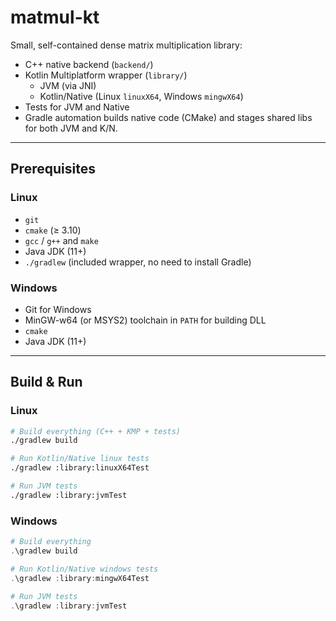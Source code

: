# matmul-kt

Small, self-contained dense matrix multiplication library:
- C++ native backend (`backend/`)
- Kotlin Multiplatform wrapper (`library/`)
    - JVM (via JNI)
    - Kotlin/Native (Linux `linuxX64`, Windows `mingwX64`)
- Tests for JVM and Native
- Gradle automation builds native code (CMake) and stages shared libs for both JVM and K/N.

---

## Prerequisites

### Linux
- `git`
- `cmake` (≥ 3.10)
- `gcc` / `g++` and `make`
- Java JDK (11+)
- `./gradlew` (included wrapper, no need to install Gradle)

### Windows
- Git for Windows
- MinGW-w64 (or MSYS2) toolchain in `PATH` for building DLL
- `cmake`
- Java JDK (11+)


---

## Build & Run

### Linux

```bash
# Build everything (C++ + KMP + tests)
./gradlew build

# Run Kotlin/Native linux tests
./gradlew :library:linuxX64Test

# Run JVM tests
./gradlew :library:jvmTest
```

### Windows

```powershell
# Build everything
.\gradlew build

# Run Kotlin/Native windows tests
.\gradlew :library:mingwX64Test

# Run JVM tests
.\gradlew :library:jvmTest
```